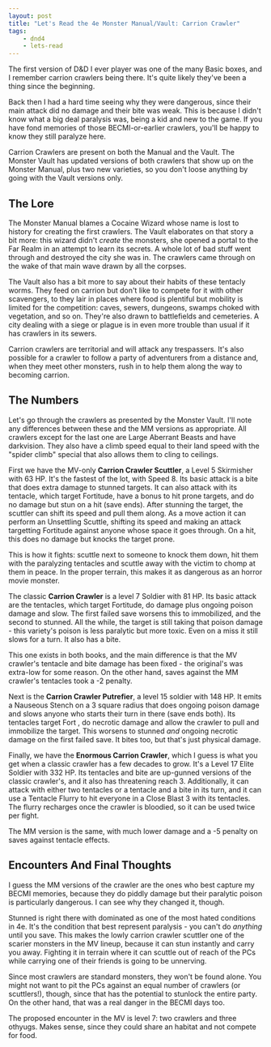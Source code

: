 ```yaml
---
layout: post
title: "Let's Read the 4e Monster Manual/Vault: Carrion Crawler"
tags:
    - dnd4
    - lets-read
---
```


The first version of D&D I ever player was one of the many Basic boxes, and I
remember carrion crawlers being there. It's quite likely they've been a thing
since the beginning.

Back then I had a hard time seeing why they were dangerous, since their main
attack did no damage and their bite was weak. This is because I didn't know what
a big deal paralysis was, being a kid and new to the game. If you have fond
memories of those BECMI-or-earlier crawlers, you'll be happy to know they still
paralyze here.

Carrion Crawlers are present on both the Manual and the Vault. The Monster Vault
has updated versions of both crawlers that show up on the Monster Manual, plus
two new varieties, so you don't loose anything by going with the Vault versions
only.

## The Lore

The Monster Manual blames a Cocaine Wizard whose name is lost to history for
creating the first crawlers. The Vault elaborates on that story a bit more: this
wizard didn't _create_ the monsters, she opened a portal to the Far Realm in an
attempt to learn its secrets. A whole lot of bad stuff went through and
destroyed the city she was in. The crawlers came through on the wake of that
main wave drawn by all the corpses.

The Vault also has a bit more to say about their habits of these tentacly
worms. They feed on carrion but don't like to compete for it with other
scavengers, to they lair in places where food is plentiful but mobility is
limited for the competition: caves, sewers, dungeons, swamps choked with
vegetation, and so on. They're also drawn to battlefields and cemeteries. A city
dealing with a siege or plague is in even more trouble than usual if it has
crawlers in its sewers.

Carrion crawlers are territorial and will attack any trespassers. It's also
possible for a crawler to follow a party of adventurers from a distance and,
when they meet other monsters, rush in to help them along the way to becoming
carrion.

## The Numbers

Let's go through the crawlers as presented by the Monster Vault. I'll note any
differences between these and the MM versions as appropriate. All crawlers
except for the last one are Large Aberrant Beasts and have darkvision.  They
also have a climb speed equal to their land speed with the "spider climb"
special that also allows them to cling to ceilings.

First we have the MV-only **Carrion Crawler Scuttler**, a Level 5 Skirmisher
with 63 HP. It's the fastest of the lot, with Speed 8. Its basic attack is a
bite that does extra damage to stunned targets. It can also attack with its
tentacle, which target Fortitude, have a bonus to hit prone targets, and do no
damage but stun on a hit (save ends). After stunning the target, the scuttler
can shift its speed and pull them along. As a move action it can perform an
Unsettling Scuttle, shifting its speed and making an attack targetting Fortitude
against anyone whose space it goes through. On a hit, this does no damage but
knocks the target prone.

This is how it fights: scuttle next to someone to knock them down, hit them with
the paralyzing tentacles and scuttle away with the victim to chomp at them in
peace. In the proper terrain, this makes it as dangerous as an horror movie
monster.

The classic **Carrion Crawler** is a level 7 Soldier with 81 HP. Its basic
attack are the tentacles, which target Fortitude, do damage plus ongoing poison
damage and slow. The first failed save worsens this to immobilized, and the
second to stunned. All the while, the target is still taking that poison
damage - this variety's poison is less paralytic but more toxic. Even on a miss
it still slows for a turn. It also has a bite.

This one exists in both books, and the main difference is that the MV crawler's
tentacle and bite damage has been fixed - the original's was extra-low for some
reason. On the other hand, saves against the MM crawler's tentacles took a -2
penalty.

Next is the **Carrion Crawler Putrefier**, a level 15 soldier with 148 HP. It
emits a Nauseous Stench on a 3 square radius that does ongoing poison damage and
slows anyone who starts their turn in there (save ends both). Its tentacles
target Fort , do necrotic damage and allow the crawler to pull and immobilize
the target. This worsens to stunned _and_ ongoing necrotic damage on the first
failed save. It bites too, but that's just physical damage.

Finally, we have the **Enormous Carrion Crawler**, which I guess is what you get
when a classic crawler has a few decades to grow. It's a Level 17 Elite Soldier
with 332 HP. Its tentacles and bite are up-gunned versions of the classic
crawler's, and it also has threatening reach 3. Additionally, it can attack
with either two tentacles or a tentacle and a bite in its turn, and it can use a
Tentacle Flurry to hit everyone in a Close Blast 3 with its tentacles. The
flurry recharges once the crawler is bloodied, so it can be used twice per
fight.

The MM version is the same, with much lower damage and a -5 penalty on saves
against tentacle effects.

## Encounters And Final Thoughts

I guess the MM versions of the crawler are the ones who best capture my BECMI
memories, because they do piddly damage but their paralytic poison is
particularly dangerous. I can see why they changed it, though.

Stunned is right there with dominated as one of the most hated conditions in
4e. It's the condition that best represent paralysis - you can't do _anything_
until you save. This makes the lowly carrion crawler scuttler one of the scarier
monsters in the MV lineup, because it can stun instantly and carry you
away. Fighting it in terrain where it can scuttle out of reach of the PCs while
carrying one of their friends is going to be unnerving.

Since most crawlers are standard monsters, they won't be found alone. You might
not want to pit the PCs against an equal number of crawlers (or scuttlers!),
though, since that has the potential to stunlock the entire party. On the other
hand, that was a real danger in the BECMI days too.

The proposed encounter in the MV is level 7: two crawlers and three
othyugs. Makes sense, since they could share an habitat and not compete for
food.
